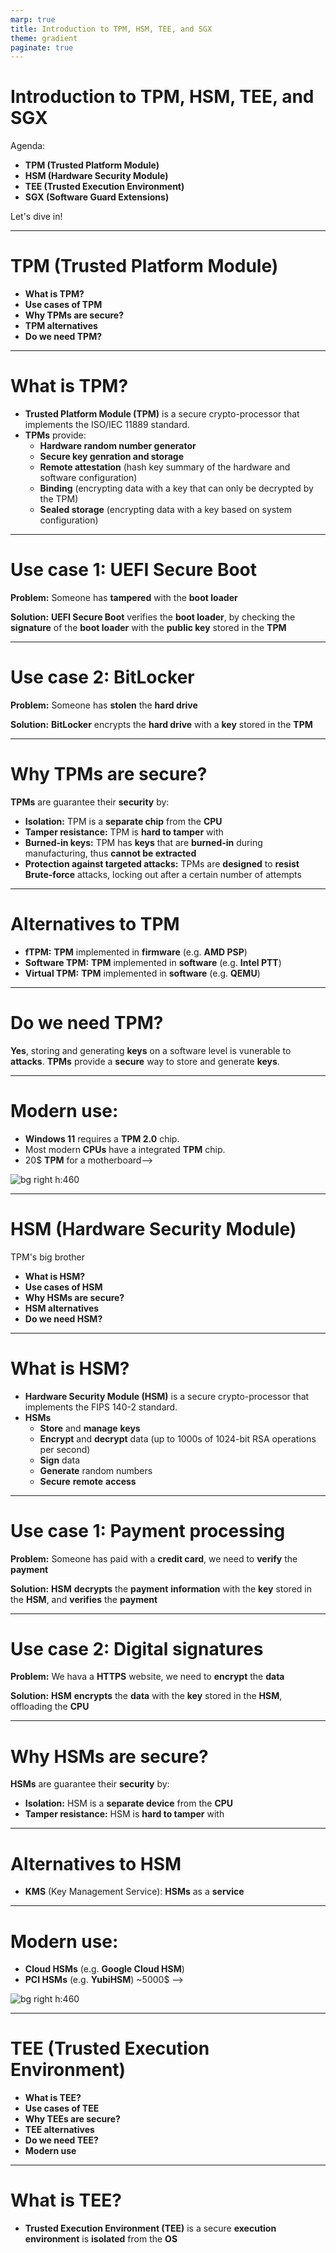 ```yaml
---
marp: true
title: Introduction to TPM, HSM, TEE, and SGX
theme: gradient
paginate: true
---
```


# Introduction to TPM, HSM, TEE, and SGX

Agenda:

- **TPM (Trusted Platform Module)**
- **HSM (Hardware Security Module)**
- **TEE (Trusted Execution Environment)**
- **SGX (Software Guard Extensions)**

Let's dive in!

---

# TPM (Trusted Platform Module)

- **What is TPM?**
- **Use cases of TPM**
- **Why TPMs are secure?**
- **TPM alternatives**
- **Do we need TPM?**

---

# What is TPM?

- **Trusted Platform Module (TPM)** is a secure crypto-processor that implements the ISO/IEC 11889 standard.
- **TPMs** provide:
  - **Hardware random number generator**
  - **Secure key genration and storage**
  - **Remote attestation** (hash key summary of the hardware and software configuration)
  - **Binding** (encrypting data with a key that can only be decrypted by the TPM)
  - **Sealed storage** (encrypting data with a key based on system configuration)
  
---

# Use case 1: UEFI Secure Boot

**Problem:** Someone has **tampered** with the **boot loader**

**Solution:** **UEFI Secure Boot** verifies the **boot loader**,
by checking the **signature** of the **boot loader** with the **public key** stored in the **TPM**

---

# Use case 2: BitLocker

**Problem:** Someone has **stolen** the **hard drive**

**Solution:** **BitLocker** encrypts the **hard drive** with a **key** stored in the **TPM**

---

# Why TPMs are secure?

**TPMs** are guarantee their **security** by:
- **Isolation:** TPM is a **separate chip** from the **CPU**
- **Tamper resistance:** TPM is **hard to tamper** with
- **Burned-in keys:** TPM has **keys** that are **burned-in** during manufacturing, thus **cannot be extracted**
- **Protection against targeted attacks:** TPMs are **designed** to **resist** **Brute-force** attacks, locking out after a certain number of attempts

---

# Alternatives to TPM

- **fTPM:** **TPM** implemented in **firmware** (e.g. **AMD PSP**)
- **Software TPM:** **TPM** implemented in **software** (e.g. **Intel PTT**)
- **Virtual TPM:** **TPM** implemented in **software** (e.g. **QEMU**)

---

# Do we need TPM?

**Yes**, storing and generating **keys** on a software level is vunerable to **attacks**. **TPMs** provide a **secure** way to store and generate **keys**.

---

# Modern use:
- **Windows 11** requires a **TPM 2.0** chip.
- Most modern **CPUs** have a integrated **TPM** chip.
- 20$ **TPM** for a motherboard-->


![bg right h:460](https://m.media-amazon.com/images/I/61tHItzyR9L._AC_SX466_.jpg)

---

# HSM (Hardware Security Module)
TPM's big brother

- **What is HSM?**
- **Use cases of HSM**
- **Why HSMs are secure?**
- **HSM alternatives**
- **Do we need HSM?**


---

# What is HSM?

- **Hardware Security Module (HSM)** is a secure crypto-processor that implements the FIPS 140-2 standard.
- **HSMs**
  - **Store** and **manage** **keys**
  - **Encrypt** and **decrypt** data (up to 1000s of 1024-bit RSA operations per second)
  - **Sign** data
  - **Generate** random numbers
  - **Secure** **remote** **access**

---

# Use case 1: Payment processing

**Problem:** Someone has paid with a **credit card**, we need to **verify** the **payment**

**Solution:** **HSM** **decrypts** the **payment** **information** with the **key** stored in the **HSM**, and **verifies** the **payment**

---

# Use case 2: Digital signatures

**Problem:** We hava a **HTTPS** website, we need to **encrypt** the **data**

**Solution:** **HSM** **encrypts** the **data** with the **key** stored in the **HSM**, offloading the **CPU**

---

# Why HSMs are secure?

**HSMs** are guarantee their **security** by:
- **Isolation:** HSM is a **separate device** from the **CPU**
- **Tamper resistance:** HSM is **hard to tamper** with

---

# Alternatives to HSM

- **KMS** (Key Management Service): **HSMs** as a **service**

---

# Modern use:
- **Cloud HSMs** (e.g. **Google Cloud HSM**)
- **PCI HSMs** (e.g. **YubiHSM**) ~5000$ --> 

![bg right h:460](https://upload.wikimedia.org/wikipedia/commons/9/9b/NCipher_nShield_F3_Hardware_Security_Module.jpg)

---

# TEE (Trusted Execution Environment)

- **What is TEE?**
- **Use cases of TEE**
- **Why TEEs are secure?**
- **TEE alternatives**
- **Do we need TEE?**
- **Modern use**

---

# What is TEE?

- **Trusted Execution Environment (TEE)** is a secure **execution environment** is **isolated** from the **OS**